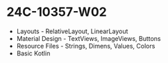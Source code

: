 # 24C-10357-W02

- Layouts - RelativeLayout, LinearLayout
- Material Design - TextViews, ImageViews, Buttons
- Resource Files - Strings, Dimens, Values, Colors
- Basic Kotlin